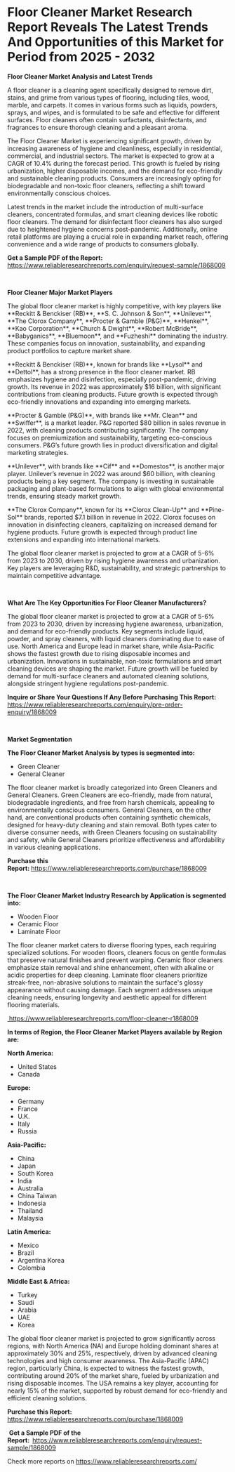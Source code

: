 <p><h1>Floor Cleaner Market Research Report Reveals The Latest Trends And Opportunities of this Market for Period from 2025 - 2032</h1></p><p><strong>Floor Cleaner Market Analysis and Latest Trends</strong></p>
<p><p>A floor cleaner is a cleaning agent specifically designed to remove dirt, stains, and grime from various types of flooring, including tiles, wood, marble, and carpets. It comes in various forms such as liquids, powders, sprays, and wipes, and is formulated to be safe and effective for different surfaces. Floor cleaners often contain surfactants, disinfectants, and fragrances to ensure thorough cleaning and a pleasant aroma.</p><p>The Floor Cleaner Market is experiencing significant growth, driven by increasing awareness of hygiene and cleanliness, especially in residential, commercial, and industrial sectors. The market is expected to grow at a CAGR of 10.4% during the forecast period. This growth is fueled by rising urbanization, higher disposable incomes, and the demand for eco-friendly and sustainable cleaning products. Consumers are increasingly opting for biodegradable and non-toxic floor cleaners, reflecting a shift toward environmentally conscious choices.</p><p>Latest trends in the market include the introduction of multi-surface cleaners, concentrated formulas, and smart cleaning devices like robotic floor cleaners. The demand for disinfectant floor cleaners has also surged due to heightened hygiene concerns post-pandemic. Additionally, online retail platforms are playing a crucial role in expanding market reach, offering convenience and a wide range of products to consumers globally.</p></p>
<p><strong>Get a Sample PDF of the Report:&nbsp;</strong> <a href="https://www.reliableresearchreports.com/enquiry/request-sample/1868009?utm_campaign=40&utm_medium=2&utm_source=Github&utm_content=ia&utm_term=30012025&utm_id=floor-cleaner">https://www.reliableresearchreports.com/enquiry/request-sample/1868009</a></p>
<p>&nbsp;</p>
<p><strong>Floor Cleaner Major Market Players</strong></p>
<p><p>The global floor cleaner market is highly competitive, with key players like **Reckitt & Benckiser (RB)**, **S. C. Johnson & Son**, **Unilever**, **The Clorox Company**, **Procter & Gamble (P&G)**, **Henkel**, **Kao Corporation**, **Church & Dwight**, **Robert McBride**, **Babyganics**, **Bluemoon**, and **Fuzheshi** dominating the industry. These companies focus on innovation, sustainability, and expanding product portfolios to capture market share.</p><p>**Reckitt & Benckiser (RB)**, known for brands like **Lysol** and **Dettol**, has a strong presence in the floor cleaner market. RB emphasizes hygiene and disinfection, especially post-pandemic, driving growth. Its revenue in 2022 was approximately $16 billion, with significant contributions from cleaning products. Future growth is expected through eco-friendly innovations and expanding into emerging markets.</p><p>**Procter & Gamble (P&G)**, with brands like **Mr. Clean** and **Swiffer**, is a market leader. P&G reported $80 billion in sales revenue in 2022, with cleaning products contributing significantly. The company focuses on premiumization and sustainability, targeting eco-conscious consumers. P&G’s future growth lies in product diversification and digital marketing strategies.</p><p>**Unilever**, with brands like **Cif** and **Domestos**, is another major player. Unilever’s revenue in 2022 was around $60 billion, with cleaning products being a key segment. The company is investing in sustainable packaging and plant-based formulations to align with global environmental trends, ensuring steady market growth.</p><p>**The Clorox Company**, known for its **Clorox Clean-Up** and **Pine-Sol** brands, reported $7.1 billion in revenue in 2022. Clorox focuses on innovation in disinfecting cleaners, capitalizing on increased demand for hygiene products. Future growth is expected through product line extensions and expanding into international markets.</p><p>The global floor cleaner market is projected to grow at a CAGR of 5-6% from 2023 to 2030, driven by rising hygiene awareness and urbanization. Key players are leveraging R&D, sustainability, and strategic partnerships to maintain competitive advantage.</p></p>
<p>&nbsp;</p>
<p><strong>What Are The Key Opportunities For Floor Cleaner Manufacturers?</strong></p>
<p><p>The global floor cleaner market is projected to grow at a CAGR of 5-6% from 2023 to 2030, driven by increasing hygiene awareness, urbanization, and demand for eco-friendly products. Key segments include liquid, powder, and spray cleaners, with liquid cleaners dominating due to ease of use. North America and Europe lead in market share, while Asia-Pacific shows the fastest growth due to rising disposable incomes and urbanization. Innovations in sustainable, non-toxic formulations and smart cleaning devices are shaping the market. Future growth will be fueled by demand for multi-surface cleaners and automated cleaning solutions, alongside stringent hygiene regulations post-pandemic.</p></p>
<p><strong>Inquire or Share Your Questions If Any Before Purchasing This Report:</strong> <a href="https://www.reliableresearchreports.com/enquiry/pre-order-enquiry/1868009?utm_campaign=40&utm_medium=2&utm_source=Github&utm_content=ia&utm_term=30012025&utm_id=floor-cleaner">https://www.reliableresearchreports.com/enquiry/pre-order-enquiry/1868009</a></p>
<p>&nbsp;</p>
<p><strong>Market Segmentation</strong></p>
<p><strong>The Floor Cleaner Market Analysis by types is segmented into:</strong></p>
<p><ul><li>Green Cleaner</li><li>General Cleaner</li></ul></p>
<p><p>The floor cleaner market is broadly categorized into Green Cleaners and General Cleaners. Green Cleaners are eco-friendly, made from natural, biodegradable ingredients, and free from harsh chemicals, appealing to environmentally conscious consumers. General Cleaners, on the other hand, are conventional products often containing synthetic chemicals, designed for heavy-duty cleaning and stain removal. Both types cater to diverse consumer needs, with Green Cleaners focusing on sustainability and safety, while General Cleaners prioritize effectiveness and affordability in various cleaning applications.</p></p>
<p><strong>Purchase this Report:&nbsp;</strong><a href="https://www.reliableresearchreports.com/purchase/1868009?utm_campaign=40&utm_medium=2&utm_source=Github&utm_content=ia&utm_term=30012025&utm_id=floor-cleaner">https://www.reliableresearchreports.com/purchase/1868009</a></p>
<p>&nbsp;</p>
<p><strong>The Floor Cleaner Market Industry Research by Application is segmented into:</strong></p>
<p><ul><li>Wooden Floor</li><li>Ceramic Floor</li><li>Laminate Floor</li></ul></p>
<p><p>The floor cleaner market caters to diverse flooring types, each requiring specialized solutions. For wooden floors, cleaners focus on gentle formulas that preserve natural finishes and prevent warping. Ceramic floor cleaners emphasize stain removal and shine enhancement, often with alkaline or acidic properties for deep cleaning. Laminate floor cleaners prioritize streak-free, non-abrasive solutions to maintain the surface's glossy appearance without causing damage. Each segment addresses unique cleaning needs, ensuring longevity and aesthetic appeal for different flooring materials.</p></p>
<p><a href="https://www.reliableresearchreports.com/floor-cleaner-r1868009?utm_campaign=40&utm_medium=2&utm_source=Github&utm_content=ia&utm_term=30012025&utm_id=floor-cleaner">&nbsp;https://www.reliableresearchreports.com/floor-cleaner-r1868009</a></p>
<p><strong>In terms of Region, the Floor Cleaner Market Players available by Region are:</strong></p>
<p>
    <p> <strong> North America: </strong>
        <ul>
            <li>United States</li>
            <li>Canada</li>
        </ul>
        </p> 
    <p> <strong> Europe: </strong>
        <ul>
            <li>Germany</li>
            <li>France</li>
            <li>U.K.</li>
            <li>Italy</li>
            <li>Russia</li>
        </ul>
        </p> 
    <p> <strong> Asia-Pacific: </strong>
        <ul>
            <li>China</li>
            <li>Japan</li>
            <li>South Korea</li>
            <li>India</li>
            <li>Australia</li>
            <li>China Taiwan</li>
            <li>Indonesia</li>
            <li>Thailand</li>
            <li>Malaysia</li>
        </ul>
        </p> 
    <p> <strong> Latin America: </strong>
        <ul>
            <li>Mexico</li>
            <li>Brazil</li>
            <li>Argentina Korea</li>
            <li>Colombia</li>
        </ul>
        </p> 
    <p> <strong> Middle East & Africa: </strong>
        <ul>
            <li>Turkey</li>
            <li>Saudi</li>
            <li>Arabia</li>
            <li>UAE</li>
            <li>Korea</li>
        </ul>
    </p>
    </p>
<p><p>The global floor cleaner market is projected to grow significantly across regions, with North America (NA) and Europe holding dominant shares at approximately 30% and 25%, respectively, driven by advanced cleaning technologies and high consumer awareness. The Asia-Pacific (APAC) region, particularly China, is expected to witness the fastest growth, contributing around 20% of the market share, fueled by urbanization and rising disposable incomes. The USA remains a key player, accounting for nearly 15% of the market, supported by robust demand for eco-friendly and efficient cleaning solutions.</p></p>
<p><strong>Purchase this Report: </strong><a href="https://www.reliableresearchreports.com/purchase/1868009?utm_campaign=40&utm_medium=2&utm_source=Github&utm_content=ia&utm_term=30012025&utm_id=floor-cleaner">https://www.reliableresearchreports.com/purchase/1868009</a></p>
<p>&nbsp;<strong>Get a Sample PDF of the Report:&nbsp;&nbsp;</strong><a href="https://www.reliableresearchreports.com/enquiry/request-sample/1868009?utm_campaign=40&utm_medium=2&utm_source=Github&utm_content=ia&utm_term=30012025&utm_id=floor-cleaner">https://www.reliableresearchreports.com/enquiry/request-sample/1868009</a></p>
<p><strong></strong></p>
<p>Check more reports on <a href="https://www.reliableresearchreports.com/?utm_campaign=40&utm_medium=2&utm_source=Github&utm_content=ia&utm_term=30012025&utm_id=floor-cleaner">https://www.reliableresearchreports.com/</a></p>